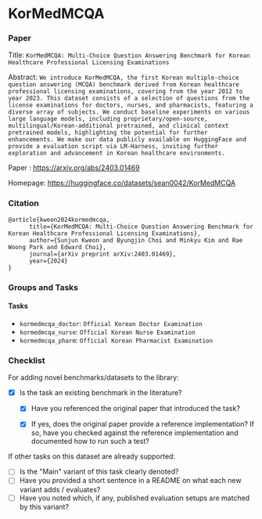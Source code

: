 # KorMedMCQA

### Paper

Title: `KorMedMCQA: Multi-Choice Question Answering Benchmark for Korean Healthcare Professional Licensing Examinations`

Abstract: `We introduce KorMedMCQA, the first Korean multiple-choice question answering (MCQA) benchmark derived from Korean healthcare professional licensing examinations, covering from the year 2012 to year 2023. This dataset consists of a selection of questions from the license examinations for doctors, nurses, and pharmacists, featuring a diverse array of subjects. We conduct baseline experiments on various large language models, including proprietary/open-source, multilingual/Korean-additional pretrained, and clinical context pretrained models, highlighting the potential for further enhancements. We make our data publicly available on HuggingFace and provide a evaluation script via LM-Harness, inviting further exploration and advancement in Korean healthcare environments.`


Paper : https://arxiv.org/abs/2403.01469

Homepage: https://huggingface.co/datasets/sean0042/KorMedMCQA


### Citation

```
@article{kweon2024kormedmcqa,
      title={KorMedMCQA: Multi-Choice Question Answering Benchmark for Korean Healthcare Professional Licensing Examinations},
      author={Sunjun Kweon and Byungjin Choi and Minkyu Kim and Rae Woong Park and Edward Choi},
      journal={arXiv preprint arXiv:2403.01469},
      year={2024}
}
```

### Groups and Tasks


#### Tasks

* `kormedmcqa_doctor`: `Official Korean Doctor Examination`
* `kormedmcqa_nurse`: `Official Korean Nurse Examination`
* `kormedmcqa_pharm`: `Official Korean Pharmacist Examination`

### Checklist

For adding novel benchmarks/datasets to the library:
* [x] Is the task an existing benchmark in the literature?
  * [x] Have you referenced the original paper that introduced the task?
  * [x] If yes, does the original paper provide a reference implementation? If so, have you checked against the reference implementation and documented how to run such a test?


If other tasks on this dataset are already supported:
* [ ] Is the "Main" variant of this task clearly denoted?
* [ ] Have you provided a short sentence in a README on what each new variant adds / evaluates?
* [ ] Have you noted which, if any, published evaluation setups are matched by this variant?
